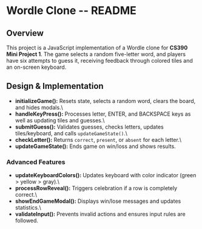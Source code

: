 # Wordle Clone -- README

## Overview

This project is a JavaScript implementation of a Wordle clone for
**CS390 Mini Project 1**. The game selects a random five-letter word,
and players have six attempts to guess it, receiving feedback through
colored tiles and an on-screen keyboard.

## Design & Implementation

-   **initializeGame():** Resets state, selects a random word, clears
    the board, and hides modals.\
-   **handleKeyPress():** Processes letter, ENTER, and BACKSPACE keys as well as
    updating tiles and guesses.\
-   **submitGuess():** Validates guesses, checks letters, updates
    tiles/keyboard, and calls `updateGameState()`.\
-   **checkLetter():** Returns `correct`, `present`, or `absent` for
    each letter.\
-   **updateGameState():** Ends game on win/loss and shows results.

### Advanced Features

-   **updateKeyboardColors():** Updates keyboard with color indicator
    (green \> yellow \> gray).\
-   **processRowReveal():** Triggers celebration if a row is completely
    correct.\
-   **showEndGameModal():** Displays win/lose messages and updates
    statistics.\
-   **validateInput():** Prevents invalid actions and ensures input
    rules are followed.
